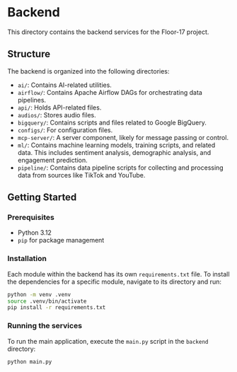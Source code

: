 # Backend

This directory contains the backend services for the Floor-17 project.

## Structure

The backend is organized into the following directories:

-   `ai/`: Contains AI-related utilities.
-   `airflow/`: Contains Apache Airflow DAGs for orchestrating data pipelines.
-   `api/`: Holds API-related files.
-   `audios/`: Stores audio files.
-   `bigquery/`: Contains scripts and files related to Google BigQuery.
-   `configs/`: For configuration files.
-   `mcp-server/`: A server component, likely for message passing or control.
-   `ml/`: Contains machine learning models, training scripts, and related data. This includes sentiment analysis, demographic analysis, and engagement prediction.
-   `pipeline/`: Contains data pipeline scripts for collecting and processing data from sources like TikTok and YouTube.

## Getting Started

### Prerequisites

-   Python 3.12
-   `pip` for package management

### Installation

Each module within the backend has its own `requirements.txt` file. To install the dependencies for a specific module, navigate to its directory and run:

```bash
python -m venv .venv
source .venv/bin/activate
pip install -r requirements.txt
```

### Running the services

To run the main application, execute the `main.py` script in the `backend` directory:

```bash
python main.py
```


